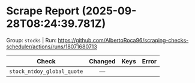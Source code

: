 # Scrape Report (2025-09-28T08:24:39.781Z)

Group: `stocks`  |  Run: https://github.com/AlbertoRoca96/scraping-checks-scheduler/actions/runs/18071680713

| Check | Changed | Keys | Error |
|---|:---:|:--|:--|
| `stock_ntdoy_global_quote` | — |  |  |
